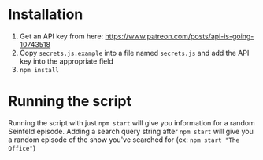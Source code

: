 # Installation
1. Get an API key from here: https://www.patreon.com/posts/api-is-going-10743518
2. Copy `secrets.js.example` into a file named `secrets.js` and add the API key into the appropriate field
3. `npm install`

# Running the script
Running the script with just `npm start` will give you information for a random Seinfeld episode. Adding a search query string after `npm start` will give you a random episode of the show you've searched for (ex: `npm start "The Office"`)
